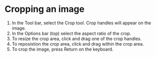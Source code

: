 # Cropping an image

1. In the Tool bar, select the Crop tool. Crop handles will appear on the image.
2. In the Options bar (top) select the aspect ratio of the crop. 
3. To resize the crop area, click and drag one of the crop handles.
4. To reposistion the crop area, click and drag within the crop area.
5. To crop the image, press Return on the keyboard.

